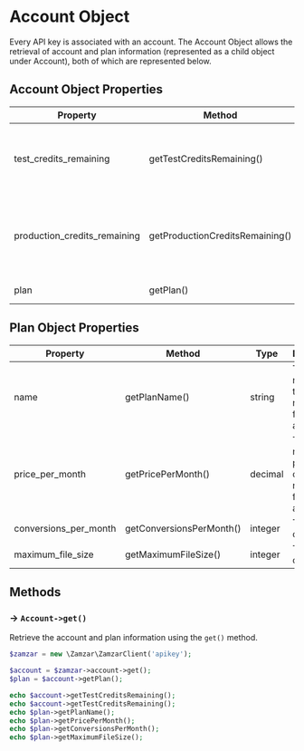 # Account Object

Every API key is associated with an account. The Account Object allows the retrieval of account and plan information (represented as a child object under Account), both of which are represented below.

## Account Object Properties

Property | Method | Type | Description
---------|--------|------|-------------
test_credits_remaining | getTestCreditsRemaining() | integer | The number of test credits remaining for this account
production_credits_remaining | getProductionCreditsRemaining() | integer | The number of production credits remaining for this account
plan | getPlan() | Plan object | The name of the file

## Plan Object Properties

Property | Method | Type | Description
---------|--------|------|-------------
name | getPlanName() | string | The number of test credits remaining for this account
price_per_month | getPricePerMonth() | decimal | The number of production credits remaining for this account
conversions_per_month | getConversionsPerMonth() | integer | The name of the file
maximum_file_size | getMaximumFileSize() | integer | The name of the file

## Methods

### -> <code>Account->get()</code>

Retrieve the account and plan information using the <code>get()</code> method.

```php
$zamzar = new \Zamzar\ZamzarClient('apikey');

$account = $zamzar->account->get();
$plan = $account->getPlan();

echo $account->getTestCreditsRemaining();
echo $account->getTestCreditsRemaining();
echo $plan->getPlanName();
echo $plan->getPricePerMonth();
echo $plan->getConversionsPerMonth();
echo $plan->getMaximumFileSize();
```